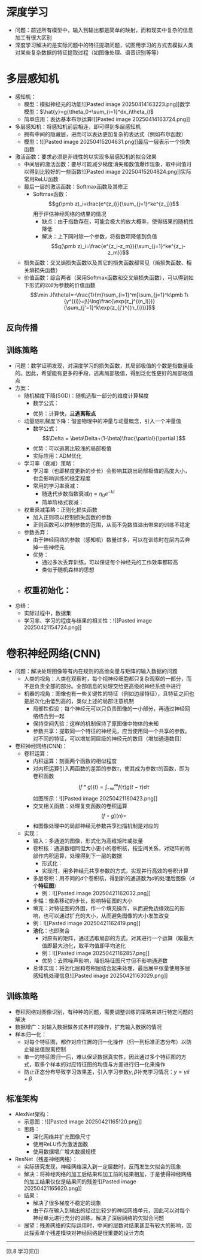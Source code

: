 # 深度学习
- 问题：前述所有模型中，输入到输出都是简单的映射，而和现实中复杂的信息加工有很大区别
- 深度学习解决的是实际问题中的特征提取问题，试图用学习的方式去模拟人类对某些复杂数据的特征提取过程（如图像处理、语音识别等等）
# 多层感知机
- 感知机：
	- 模型：模拟神经元的功能![[Pasted image 20250414163223.png]]数学模型：$\hat{y}=g(\theta_0+\sum_{i=1}^dx_i\theta_i)$
	- 简单应用：表达基本布尔运算![[Pasted image 20250414163724.png]]
- 多层感知机：将感知机前后相连，即可得到多层感知机
	- 拥有中间的隐藏层，进而可以表达更加复杂的表达式（例如布尔函数）
	- 模型：![[Pasted image 20250415204631.png]]最后一层表示一个损失函数
- 激活函数：要求必须是非线性的以实现多层感知机的拟合效果
	- 中间层的激活函数：要尽可能减少梯度消失和数值爆炸现象，取中间值可以得到比较好的一些函数![[Pasted image 20250415204824.png]]实际常用ReLU函数
	- 最后一层的激活函数：Softmax函数及其修正
		- Softmax函数：$$g(\pmb z)_i=\frac{e^{z_i}}{\sum_{j=1}^ke^{z_j}}$$用于评估神经网络的结果的情况
			- 缺点：由于指数存在，可能会极大的放大概率，使得结果的随机性降低
			- 解决：上下同时除一个参数，将指数项降低到负值$$g(\pmb z)_i=\frac{e^{z_i-z_m}}{\sum_{j=1}^ke^{z_j-z_m}}$$
	- 损失函数：交叉熵损失函数以及其它的损失函数都常见（熵损失函数、相关熵损失函数）
	- 价值函数：综合两者（采用Softmax函数和交叉熵损失函数），可以得到如下形式的以$\theta$为参数的价值函数$$\min J(\theta)=-\frac{1}{m}\sum_{i=1}^m[\sum_{j=1}^k\pmb 1\{y^{(i)}=j\}\log\frac{\exp(z_j^{(n_l)})}{\sum_{j'=1}^k\exp(z_{j'}^{(n_l)})}]$$
## 反向传播


## 训练策略
- 问题：数学证明发现，对深度学习的损失函数，其局部极值的个数是指数量级的。因此，希望能有更多的手段，逃离局部极值，得到泛化性更好的局部极值点
- 方案：
	- 随机梯度下降(SGD)：随机选取一部分的维度计算梯度
		- 数学公式：$$$$
		- 优势：计算快，且**逃离鞍点**
	- 动量随机梯度下降：借鉴物理中的冲量与动量概念，引入一个冲量值
		- 数学公式：$$\Delta = \beta\Delta+(1-\beta)\frac{\partial}{\partial }$$
		- 优势：可以逃离比较浅的局部极值
		- 实际应用：ADM优化
	- 学习率（衰减）策略：
		- 学习率（也即梯度更新的步长）会影响其跳出局部极值的高度大小，也会影响训练的稳定程度
		- 常用的学习率衰减：
			- 随迭代步数指数衰减$\eta=\eta_0 e^{-kt}$
			- 简单阶梯式衰减：
	- 权重衰减策略：正则化损失函数
		- 加入正则项以控制损失函数的参数
		- 正则函数可以控制参数的范围，从而不免数值溢出带来的训练不稳定
	- 参数丢弃：
		- 由于神经网络的参数（感知机）数量过多，可以在训练时在层内丢弃掉一些神经元
		- 优势：
			- 通过多次丢弃训练，可以保证每个神经元的工作效率都较高
			- 类似于随机森林的思想
	- 权重初始化：
		- 
- 总结：
	- 实际过程中，数据集
	- 学习率、学习的程度与结果的相关性：![[Pasted image 20250421154724.png]]
# 卷积神经网络(CNN)
- 问题：解决处理图像等有内在规则的高维向量与矩阵的输入数据的问题
	- 人类的视角：人类在观察时，每个视神经细胞都只复杂观察的一部分，而不是负责全部的部分。全部信息的处理交给更高级的神经系统中进行
	- 机器的视角：图像也有一些关键性的特征（例如边缘特征），且特征之间也是层次化由低到高的，类似上述的局部注意机制
		- 局部性假设：每个神经元可以只负责图像的一小部分，再通过神经网络结合到一起
		- 保持空间先验：这样的机制保持了原图像中物体的未知
		- 参数共享：提取同一个特征的神经元，应当使用同一个共享的参数。对不同的特征，可以增加同层级的神经元的数目（增加通道数目）
- 卷积神经网络(CNN)：
	- 卷积运算：
		- 内积运算：刻画两个函数的相似程度
		- 对内积运算引入两函数的差距的参数$\tau$，使其成为参数$\tau$的函数，即为卷积函数$$(f\ast g)(t)=\int_{-\infty}^\infty f(\tau)g(t-\tau)\mathrm d\tau$$如图所示：![[Pasted image 20250421160423.png]]
		- 交叉相关函数：处理复变函数的卷积运算$$(f\star g)(n)=$$
		- 和图像处理中的局部神经元参数共享扫描机制是对应的
	- 实现：
		- 输入：多通道的图像，形式化为高维矩阵或张量
		- 卷积核：通道数相同但大小更小的卷积核，按空间关系，对矩阵的局部作内积运算，处理得到下一层的数据
			- 形式化：
			- 实现时，用多神经元共享参数的方式，实现并行高效的卷积计算
		- 多层卷积：用不同的$d$个卷积核，得到新的通道数为$d$的处理后图像（$d$个**特征图**）
			- 例：![[Pasted image 20250421162032.png]]
		- 步幅：像素移动的步长，影响特征图的大小
		- 填充：对特征图的外围，作一个填充操作，从而避免边缘效应的影响，也可以通过扩充的大小，从而避免图像的大小发生改变
		- 例：![[Pasted image 20250421162419.png]]
		- **池化**：也即聚合
			- 对原有的矩阵，通过选取局部的方式，对其进行一个运算（取最大值即最大池化，取平均值即平均池化
			- 例：![[Pasted image 20250421162857.png]]
			- 优势：去除噪声影响，降低特征图尺寸但不影响通道数
		- 总体实现：将池化层和卷积层结合起来处理，最后展平张量使用多层感知机处理信息![[Pasted image 20250421163029.png]]
## 训练策略
- 卷积网络对图像识别，有种种的问题，需要调整训练的策略来进行特定问题的解决
- 数据增广：对输入数据做各式各样的操作，扩充输入数据的情况
- 样本归一化：
	- 对每个特征图，都作对应位置的归一化操作（归一到标准正态分布）以防止输出值脱离控制
	- 单一的特征图归一后，难以保证数据真实性，因此通过多个特征图的方式，取多个样本的对应特征图的均值与方差进行归一化来操作
	- 防止正态分布导致学习效果差，引入学习参数$\gamma,\beta$补充学习情况：$y=\gamma \hat{x}+\beta$
## 标准架构
- AlexNet架构：
	- 示意图：![[Pasted image 20250421165120.png]]
	- 思路：
		- 深化网络并扩充图像尺寸
		- 使用ReLU作为激活函数
		- 使用数据增广增大数据规模
- ResNet（残差神经网络）：
	- 实际研究发现，神经网络深入到一定层数时，反而发生欠拟合的现象
	- 解决：将神经网络的加工后结果和加工前的结果相加，于是使得神经网络的加工结果仅仅是结果间的残差![[Pasted image 20250421165620.png]]
	- 结果：
		- 解决了很多梯度不稳定的现象
		- 由于存在输入到输出的经过比较少的神经网络单元，因此可以对每个神经单元进行充分的训练，解决了深层网络的欠拟合问题
	- 展望：残差网络的实际运用时，中间的层数对结果甚至有较大的影响，因此探索单个残差模块对神经网络是很重要的设计方向
---
[[L8 学习(E)]]

